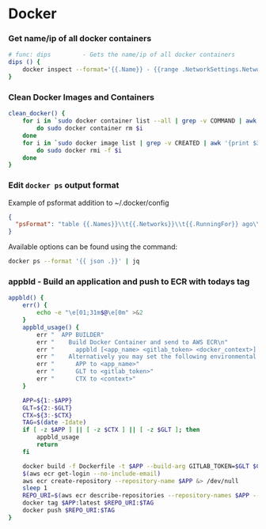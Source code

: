 # Docker

### Get name/ip of all docker containers 

```bash
# func: dips         - Gets the name/ip of all docker containers
dips () {
    docker inspect --format='{{.Name}} - {{range .NetworkSettings.Networks}}{{.IPAddress}}{{end}}' $(docker ps -aq)
}
```

### Clean Docker Images and Containers
```bash
clean_docker() {
    for i in `sudo docker container list --all | grep -v COMMAND | awk '{print $1}'`
        do sudo docker container rm $i
    done
    for i in `sudo docker image list | grep -v CREATED | awk '{print $3}'`
        do sudo docker rmi -f $i
    done
}
```

### Edit `docker ps` output format

Example of psformat addition to ~/.docker/config

```json
{
  "psFormat": "table {{.Names}}\\t{{.Networks}}\\t{{.RunningFor}} ago\\t{{.Status}}"
}
```

Available options can be found using the command:

```bash
docker ps --format '{{ json .}}' | jq
```

### appbld - Build an application and push to ECR with todays tag

```bash
appbld() {
    err() {
        echo -e "\e[01;31m$@\e[0m" >&2
    }
    appbld_usage() {
        err "  APP BUILDER"
        err "    Build Docker Container and send to AWS ECR\n"
        err "      appbld [<app_name> <gitlab_token> <docker_context>] \n"
        err "    Alternatively you may set the following environmental variables"
        err "      APP to <app_name>"
        err "      GLT to <gitlab_token>"
        err "      CTX to <context>"
    }

    APP=${1:-$APP}
    GLT=${2:-$GLT}
    CTX=${3:-$CTX}
    TAG=$(date -Idate)
    if [ -z $APP ] || [ -z $CTX ] || [ -z $GLT ]; then
        appbld_usage
        return
    fi

    docker build -f Dockerfile -t $APP --build-arg GITLAB_TOKEN=$GLT $CTX
    $(aws ecr get-login --no-include-email)
    aws ecr create-repository --repository-name $APP &> /dev/null
    sleep 1
    REPO_URI=$(aws ecr describe-repositories --repository-names $APP --output text --query 'repositories[*].repositoryUri')
    docker tag $APP:latest $REPO_URI:$TAG
    docker push $REPO_URI:$TAG
}
```
